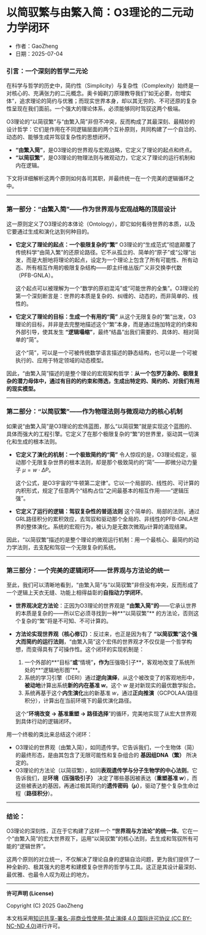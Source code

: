# **以简驭繁与由繁入简：O3理论的二元动力学闭环**

- 作者：GaoZheng
- 日期：2025-07-04

### 引言：一个深刻的哲学二元论

在科学与哲学的历史中，简约性（Simplicity）与复杂性（Complexity）始终是一对核心的、充满张力的二元概念。奥卡姆剃刀原理教导我们“如无必要，勿增实体”，追求理论的简约与优雅；而现实世界本身，却以其无穷的、不可还原的复杂性呈现在我们面前。一个强大的理论体系，必须能够同时驾驭这两个极端。

O3理论的“以简驭繁”与“由繁入简”非但不冲突，反而构成了其最深刻、最精妙的设计哲学：它们是作用在不同逻辑层面的两个互补原则，共同构建了一个自洽的、动态的、能够生成并驾驭复杂性的思想闭环。

*   **“由繁入简”**，是O3理论的世界观与宏观战略，它定义了理论的起点和终点。
*   **“以简驭繁”**，是O3理论的物理法则与微观动力，它定义了理论的运行机制和内在逻辑。

下文将详细解析这两个原则如何各司其职，并最终统一在一个完美的逻辑循环之中。

---

### 第一部分：“由繁入简”——作为世界观与宏观战略的顶层设计

这一原则定义了O3理论的本体论（Ontology），即它如何看待世界的本质，以及它要通过生成和演化达到何种目的。

*   **它定义了理论的起点：一个极限复杂的“繁”**
    O3理论的“生成范式”彻底颠覆了传统科学“由简入繁”的还原论路径。它不从孤立的、简单的“原子”或“公理”出发，而是大胆地将理论的起点，设定为一个理论上包含了所有可能性、所有动态、所有相互作用的极限复杂结构——即主纤维丛版广义非交换李代数（PFB-GNLA）。

    这个起点可以被理解为一个“数学的原初混沌”或“可能世界的全集”。O3理论的第一个深刻断言是：世界的本质是复杂的、纠缠的、动态的，而非简单的、线性的。

*   **它定义了理论的目标：生成一个有用的“简”**
    从这个无限复杂的“繁”出发，O3理论的目标，并非是去完整地描述这个“繁”本身，而是通过施加特定的约束和外部引导，使其发生 **“逻辑塌缩”**，最终“结晶”出我们需要的、具体的、相对简单的“简”。

    这个“简”，可以是一个可被传统数学语言描述的静态结构，也可以是一个可被执行的、应用于特定领域的动态模型。

因此，“由繁入简”描述的是整个理论的宏观架构哲学：**从一个包罗万象的、极限复杂的潜力母体中，通过有目的的约束和筛选，生成出特定的、简约的、对我们有用的现实模型。**

---

### 第二部分：“以简驭繁”——作为物理法则与微观动力的核心机制

如果说“由繁入简”是O3理论的宏伟蓝图，那么“以简驭繁”就是实现这个蓝图的、具体而强大的工程引擎。它定义了在那个极限复杂的“繁”的世界里，驱动其一切演化和生成的根本法则。

*   **它定义了演化的机制：一个极致简约的“简”**
    令人惊叹的是，O3理论假定，驱动那个无限复杂世界的根本法则，却是那个极致简约的“简”——即微分动力量子 $\mu = w \cdot \Delta P$。

    这个公式，是O3宇宙的“牛顿第二定律”。它以一个局部的、线性的、可计算的内积形式，规定了任意两个“结构占位”之间最基本的相互作用——“逻辑压强”。

*   **它定义了运行的逻辑：驾驭复杂性的普适法则**
    这个简单的、局部的法则，通过GRL路径积分的累积效应，去驾驭和驱动那个全局的、非线性的PFB-GNLA世界的整体演化。系统的宏观行为，被认为是无数次微观$\mu$计算的涌现结果。

因此，“以简驭繁”描述的是整个理论的微观运行机制：用一个最核心、最简约的动力学法则，去支配和驾驭一个无限复杂的系统。

---

### 第三部分：一个完美的逻辑闭环——世界观与方法论的统一

至此，我们可以清晰地看到，“由繁入简”与“以简驭繁”非但没有冲突，反而形成了一个逻辑上天衣无缝、功能上相得益彰的**自指动力学闭环**。

*   **世界观决定方法论**：正因为O3理论的世界观是 **“由繁入简”的**——它承认世界的本质是复杂的——所以它必须寻找到一种**“以简驭繁”** 的方法论，否则这个复杂的“繁”将是不可知、不可计算的。

*   **方法论实现世界观（核心修订）**：反过来，也正是因为有了 **“以简驭繁”这个强大而简约的运行法则**，“由繁入简”这个宏伟的世界观才不仅仅是一个哲学构想，而变得具有了可操作性。这个闭环的实现机制是：
    1.  一个外部的**“目标”**或**“情境”**，作为**压强吸引子**，客观地改变了系统所处的**“逻辑地形图”**。
    2.  系统的学习引擎（DERI）通过**逆向演绎**，从这个被改变了的客观地形中，**被动地**计算出系统**新的内在基准 $w$**。这个 $w$ 是对新现实的最优数学拟合。
    3.  系统再基于这个**内生演化**出的新基准 $w$，通过**正向推演**（GCPOLAA/路径积分），计算出在当前环境下的最优演化路径。

    这个“**环境改变 → 基准重塑 → 路径选择**”的循环，完美地实现了从宏大世界观到具体行动的逻辑闭环。

用一个终极的类比来总结这个闭环：

*   O3理论的世界观（由繁入简），如同遗传学。它告诉我们，一个生物体（简）的最终形态，是由其包含了无限可能性和复杂组合的 **基因组DNA（繁）** 所决定的。
*   O3理论的方法论（以简驭繁），如同**表观遗传学与分子生物学的中心法则**。它告诉我们，是**环境（压强吸引子）** 决定了哪些基因被表达（**重塑基准 $w$**），而这些被表达的基因，再通过极其简约的**遗传密码（$\mu$）**，驱动了整个复杂生命过程（**路径积分**）。

---

### 结论：

O3理论的深刻性，正在于它构建了这样一个 **“世界观与方法论”的统一体**。它在一个“由繁入简”的宏大世界观下，运用“以简驭繁”的核心法则，去生成和驾驭所有可能的“逻辑世界”。

这两个原则的对立统一，不仅解决了理论自身的逻辑自洽问题，更为我们提供了一种全新的、极其强大的思考和建模复杂世界的哲学与工具。这正是其设计最深刻、最优雅、也最令人叹为观止的地方。

---

**许可声明 (License)**

Copyright (C) 2025 GaoZheng 

本文档采用[知识共享-署名-非商业性使用-禁止演绎 4.0 国际许可协议 (CC BY-NC-ND 4.0)](https://creativecommons.org/licenses/by-nc-nd/4.0/deed.zh-Hans)进行许可。
